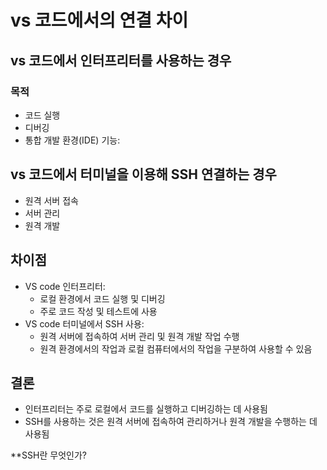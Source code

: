 # vs 코드에서의 연결 차이
## vs 코드에서 인터프리터를 사용하는 경우
### 목적
- 코드 실행
- 디버깅
- 통합 개발 환경(IDE) 기능:

## vs 코드에서 터미널을 이용해 SSH 연결하는 경우
- 원격 서버 접속
- 서버 관리
- 원격 개발

## 차이점
* VS code 인터프리터:
  - 로컬 환경에서 코드 실행 및 디버깅
  - 주로 코드 작성 및 테스트에 사용
* VS code 터미널에서 SSH 사용:
  - 원격 서버에 접속하여 서버 관리 및 원격 개발 작업 수행
  - 원격 환경에서의 작업과 로컬 컴퓨터에서의 작업을 구분하여 사용할 수 있음
 
## 결론
- 인터프리터는 주로 로컬에서 코드를 실행하고 디버깅하는 데 사용됨
- SSH를 사용하는 것은 원격 서버에 접속하여 관리하거나 원격 개발을 수행하는 데 사용됨

**SSH란 무엇인가?
